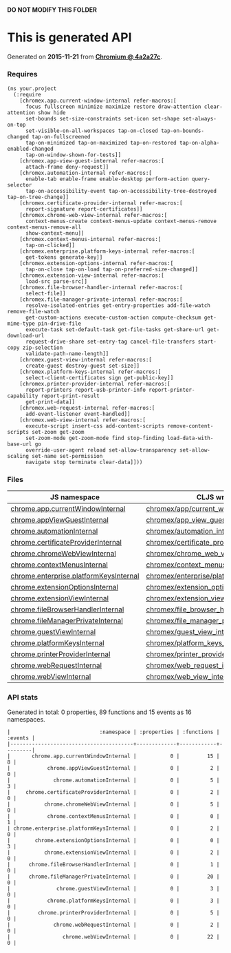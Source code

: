 #### DO NOT MODIFY THIS FOLDER

# This is generated API

Generated on **2015-11-21** from **[Chromium @ 4a2a27c](https://chromium.googlesource.com/chromium/src.git/+/4a2a27ce1945b17948af4a385de1c8c2311dd57e)**.

### Requires

```
(ns your.project
  (:require
    [chromex.app.current-window-internal refer-macros:[
      focus fullscreen minimize maximize restore draw-attention clear-attention show hide
      set-bounds set-size-constraints set-icon set-shape set-always-on-top
      set-visible-on-all-workspaces tap-on-closed tap-on-bounds-changed tap-on-fullscreened
      tap-on-minimized tap-on-maximized tap-on-restored tap-on-alpha-enabled-changed
      tap-on-window-shown-for-tests]]
    [chromex.app-view-guest-internal refer-macros:[
      attach-frame deny-request]]
    [chromex.automation-internal refer-macros:[
      enable-tab enable-frame enable-desktop perform-action query-selector
      tap-on-accessibility-event tap-on-accessibility-tree-destroyed tap-on-tree-change]]
    [chromex.certificate-provider-internal refer-macros:[
      report-signature report-certificates]]
    [chromex.chrome-web-view-internal refer-macros:[
      context-menus-create context-menus-update context-menus-remove context-menus-remove-all
      show-context-menu]]
    [chromex.context-menus-internal refer-macros:[
      tap-on-clicked]]
    [chromex.enterprise.platform-keys-internal refer-macros:[
      get-tokens generate-key]]
    [chromex.extension-options-internal refer-macros:[
      tap-on-close tap-on-load tap-on-preferred-size-changed]]
    [chromex.extension-view-internal refer-macros:[
      load-src parse-src]]
    [chromex.file-browser-handler-internal refer-macros:[
      select-file]]
    [chromex.file-manager-private-internal refer-macros:[
      resolve-isolated-entries get-entry-properties add-file-watch remove-file-watch
      get-custom-actions execute-custom-action compute-checksum get-mime-type pin-drive-file
      execute-task set-default-task get-file-tasks get-share-url get-download-url
      request-drive-share set-entry-tag cancel-file-transfers start-copy zip-selection
      validate-path-name-length]]
    [chromex.guest-view-internal refer-macros:[
      create-guest destroy-guest set-size]]
    [chromex.platform-keys-internal refer-macros:[
      select-client-certificates sign get-public-key]]
    [chromex.printer-provider-internal refer-macros:[
      report-printers report-usb-printer-info report-printer-capability report-print-result
      get-print-data]]
    [chromex.web-request-internal refer-macros:[
      add-event-listener event-handled]]
    [chromex.web-view-internal refer-macros:[
      execute-script insert-css add-content-scripts remove-content-scripts set-zoom get-zoom
      set-zoom-mode get-zoom-mode find stop-finding load-data-with-base-url go
      override-user-agent reload set-allow-transparency set-allow-scaling set-name set-permission
      navigate stop terminate clear-data]]))
```

### Files

| JS namespace | CLJS wrapper |
| --- | --- |
| [chrome.app.currentWindowInternal](https://developer.chrome.com/extensions/app.currentWindowInternal) | [chromex/app/current_window_internal.clj](chromex/app/current_window_internal.clj) |
| [chrome.appViewGuestInternal](https://developer.chrome.com/extensions/appViewGuestInternal) | [chromex/app_view_guest_internal.clj](chromex/app_view_guest_internal.clj) |
| [chrome.automationInternal](https://developer.chrome.com/extensions/automationInternal) | [chromex/automation_internal.clj](chromex/automation_internal.clj) |
| [chrome.certificateProviderInternal](https://developer.chrome.com/extensions/certificateProviderInternal) | [chromex/certificate_provider_internal.clj](chromex/certificate_provider_internal.clj) |
| [chrome.chromeWebViewInternal](https://developer.chrome.com/extensions/chromeWebViewInternal) | [chromex/chrome_web_view_internal.clj](chromex/chrome_web_view_internal.clj) |
| [chrome.contextMenusInternal](https://developer.chrome.com/extensions/contextMenusInternal) | [chromex/context_menus_internal.clj](chromex/context_menus_internal.clj) |
| [chrome.enterprise.platformKeysInternal](https://developer.chrome.com/extensions/enterprise.platformKeysInternal) | [chromex/enterprise/platform_keys_internal.clj](chromex/enterprise/platform_keys_internal.clj) |
| [chrome.extensionOptionsInternal](https://developer.chrome.com/extensions/extensionOptionsInternal) | [chromex/extension_options_internal.clj](chromex/extension_options_internal.clj) |
| [chrome.extensionViewInternal](https://developer.chrome.com/extensions/extensionViewInternal) | [chromex/extension_view_internal.clj](chromex/extension_view_internal.clj) |
| [chrome.fileBrowserHandlerInternal](https://developer.chrome.com/extensions/fileBrowserHandlerInternal) | [chromex/file_browser_handler_internal.clj](chromex/file_browser_handler_internal.clj) |
| [chrome.fileManagerPrivateInternal](https://developer.chrome.com/extensions/fileManagerPrivateInternal) | [chromex/file_manager_private_internal.clj](chromex/file_manager_private_internal.clj) |
| [chrome.guestViewInternal](https://developer.chrome.com/extensions/guestViewInternal) | [chromex/guest_view_internal.clj](chromex/guest_view_internal.clj) |
| [chrome.platformKeysInternal](https://developer.chrome.com/extensions/platformKeysInternal) | [chromex/platform_keys_internal.clj](chromex/platform_keys_internal.clj) |
| [chrome.printerProviderInternal](https://developer.chrome.com/extensions/printerProviderInternal) | [chromex/printer_provider_internal.clj](chromex/printer_provider_internal.clj) |
| [chrome.webRequestInternal](https://developer.chrome.com/extensions/webRequestInternal) | [chromex/web_request_internal.clj](chromex/web_request_internal.clj) |
| [chrome.webViewInternal](https://developer.chrome.com/extensions/webViewInternal) | [chromex/web_view_internal.clj](chromex/web_view_internal.clj) |


### API stats

Generated in total: 0 properties, 89 functions and 15 events as 16 namespaces.


    |                             :namespace | :properties | :functions | :events |
    |----------------------------------------+-------------+------------+---------|
    |       chrome.app.currentWindowInternal |           0 |         15 |       8 |
    |            chrome.appViewGuestInternal |           0 |          2 |       0 |
    |              chrome.automationInternal |           0 |          5 |       3 |
    |     chrome.certificateProviderInternal |           0 |          2 |       0 |
    |           chrome.chromeWebViewInternal |           0 |          5 |       0 |
    |            chrome.contextMenusInternal |           0 |          0 |       1 |
    | chrome.enterprise.platformKeysInternal |           0 |          2 |       0 |
    |        chrome.extensionOptionsInternal |           0 |          0 |       3 |
    |           chrome.extensionViewInternal |           0 |          2 |       0 |
    |      chrome.fileBrowserHandlerInternal |           0 |          1 |       0 |
    |      chrome.fileManagerPrivateInternal |           0 |         20 |       0 |
    |               chrome.guestViewInternal |           0 |          3 |       0 |
    |            chrome.platformKeysInternal |           0 |          3 |       0 |
    |         chrome.printerProviderInternal |           0 |          5 |       0 |
    |              chrome.webRequestInternal |           0 |          2 |       0 |
    |                 chrome.webViewInternal |           0 |         22 |       0 |
